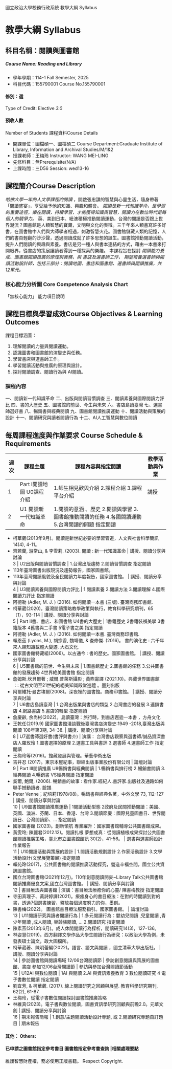 國立政治大學校務行政系統 教學大綱 Syllabus
# 教學大綱 Syllabus
##  科目名稱：閱讀與圖書館
#####  Course Name: Reading and Library
  * 學年學期：114-1 Fall Semester, 2025 
  * 科目代碼：155790001 Course No.155790001
#### 修別：選
Type of Credit: Elective 
_3.0_
#### 預收人數
Number of Students
課程資料Course Details
  * 開課單位：圖檔碩一、圖檔碩二 Course Department:Graduate Institute of Library, Information and Archival Studies/M/1&2 
  * 授課老師：王梅玲 Instructor: WANG MEI-LING 
  * 先修科目：無Prerequisite(N/A)
  * 上課時間：三D56 Session: wed13-16
##  課程簡介Course Description
_哈佛大學一年的人文學課程的閱讀_ ，開啟張忠謀的智慧與心靈生活，隨身帶著「閱讀盛宴」，享受給予他的知識、興趣和體會。
_閱讀是新一代知識革命，是學習的重要途徑，樂在閱讀，持續學習，才能獲得知識與智慧，閱讀力在數位時代是每個人的競爭力。_ 英、美到日本、紐澳積極推動閱讀運動，台灣的閱讀是否跟上世界潮流？圖書館是人類智慧的寶藏，文明與文化的表徵。三千年來人類書寫許多好書，在圖書館中人們與大師學者相遇，刺激智慧火花。圖書館儲藏人類的記憶，人們的書頁輕翻的沙沙聲，透過閱讀成就了許多思想的誕生。圖書館推動閱讀活動，提升人們閱讀的興趣與素養。書店是另一種人與書本連結的方式，藉由一本書來打開眼界，從書店的策展讓讀者得到一種探索的樂趣。
本課程旨在探討 _閱讀能力養成、圖書館閱讀推廣的原理與實務，與_ _書店及選書師工作，_ _期望培養選書師與閱讀活動設計師，包括三部分：閱讀地圖、書店和圖書館、選書師與閱讀推廣，共12單元。_
###  核心能力分析圖 Core Competence Analysis Chart
「無核心能力」 
能力項目說明
##  課程目標與學習成效Course Objectives & Learning Outcomes 
課程目標涵蓋：
  1. 理解閱讀的力量與閱讀運動。
  2. 認識圖書和圖書館的演變史與任務。
  3. 學習書店與選書師工作。
  4. 學習閱讀活動與推廣的原理與設計。
  5. 探討閱讀調查、閱讀行為與 AI閱讀。
### 課程內容
一、閱讀新一代知識革命
二、出版與閱讀習慣調查
三、閱讀素養與國際閱讀力評比
四、書的大歷史
五、圖書館的前世、今生與未來
六、書店島讀臺灣
七、選書師選好書
八、暢銷書與經典閱讀
九、圖書館閱讀推廣運動
十、閱讀活動與策展的設計
十一、閱讀研究與讀者閱讀行為
十二、AI人工智慧與數位閱讀
##  每周課程進度與作業要求 Course Schedule & Requirements
週次 |  課程主題 |  課程內容與指定閱讀 |  教學活動與作業  
---|---|---|---  
1 |  Part I閱讀地圖 U0課程介紹 |  1.師生相見歡與介紹 2.課程介紹 3.課程平台介紹 |  講授  
2 |  U1 閱讀新一代知識革命 |  1.閱讀的意涵 、歷史 2.閱讀與學習 3.圖書館推動閱讀的任務  4.各國閱讀運動  5.台灣閱讀的問題 指定閱讀
  * 柯華葳(2013年9月)。閱讀是新世紀必要的學習管道，人文與社會科學簡訊14(4), 4-11。
  * 齊若蘭, 游常山, & 李雪莉. (2003). 閱讀 : 新一代知識革命
|  講授、閱讀分享與討論  
3 |  U2出版與閱讀習慣調查  |  1.台灣出版趨勢 2.閱讀習慣調查 指定閱讀
  * 113年臺灣圖書出版現況及趨勢報告，國家圖書館。
  * 113年臺灣閱讀風貌及全民閱讀力年度報告，國家圖書館。
|  講授、閱讀分享與討論  
4 |  U3閱讀素養與國際閱讀力評比 |  1.閱讀素養 2.閱讀方法 3.閱讀理解 4.國際閱讀力評比 指定閱讀
  * 阿德勒 (Adler, M. J. ) (2016). 如何閱讀一本書 (三版). 臺灣商務印書館.
  * 柯華葳(2020)。臺灣閱讀策略教學政策與執行，教育科學研究期刊，65（1），93-114
|  講授、閱讀分享與討論  
5 |  Part II書、書店、和圖書館 U4書的大歷史 |  1書籍歷史 2書籍裝禎美學  3書籍版本  4舊書與二手書  5電子書之美 指定閱讀
  * 阿德勒 (Adler, M. J. ) (2016). 如何閱讀一本書. 臺灣商務印書館.
  * 賴恩茲 (Lyons, M.), 胡宗香, 魏靖儀, & 查修傑. (2016)。 書的演化史 : 六千年來人類知識載體大變遷. 大石文化.
  * 國家圖書館特藏組(2006)。以古通今 : 書的歷史。國家圖書館。
|  講授、閱讀分享與討論  
6 |  U5圖書館的前世、今生與未來 |  1.圖書館歷史 2.圖書館的任務 3.公共圖書館的發展趨勢 4世界絶美圖書館 指定閱讀
  * 詹姆斯.坎貝爾著 ; 威爾.普萊斯攝影 ; 黃煦甯譯 (2021.10)。典藏世界圖書館 ：: 從古文明至21世紀的絕美知識殿堂巡禮 。墨刻出版
  * 阿爾維托‧曼古埃爾(2008)。深夜裡的圖書館。商務印書館。
|  講授、閱讀分享與討論  
7 |  U6書店島讀臺灣 |  1.台灣出版業與書店的類型 2.台灣書店的發展 3.連鎖書店 4.網路書店 5.書店的轉型 指定閱讀
  * 詹慶齡, 余尚彬(2022)。島讀臺灣：旅行時，到書店邂逅一本書 ，方舟文化
  * 王乾任(2019.9) 國家圖書館淺談戰後臺灣書店演變史:1949 -2018,臺灣出版與閱讀 108年第3期, 34-38. 
|  講授、閱讀分享與討論  
8 |  U7選書師選好書(書評與書介) |  演講： 台灣書店觀察與選書師/誠品資深書店人羅玫玲 1.圖書選擇的原理 2.選書工具與書評 3.選書師 4.選書師工作 指定閱讀
  * 王梅玲等(2016)。館藏發展與管理。華藝學術出版
  * 吉井忍 (2017)。東京本屋紀事，聯經出版事業股份有限公司
|  論壇討論  
9 |  Part III閱讀推廣 U8暢銷書與經典閱讀 |  1.暢銷書與排行榜 2.暢銷書閲讀 3.經典閱讀 4.暢銷書 VS經典閱讀 指定閱讀
  * 奚爾, 鮑爾, (2006). 暢銷書的故事 : 看作家.經紀人.書評家.出版社及通路如何聯手撼動讀者. 臉譜.
  * Peter Venne；紀培莉(1978/08)。暢銷書與經典名著，中外文學 73, 112-127
|  講授、閱讀分享與討論  
10 |  U9圖書館閱讀推廣運動 |  1閱讀活動型態  2政府及民間推動閱讀：美國、英國、澳洲、芬蘭、日本、香港、台灣  3.閱讀節慶：國際兒童圖書日、世界閱讀日、台灣閱讀節、… 指定閱讀
  * 國家圖書館 (2023)。創新領航 專業躍升：國家圖書館輔導公共圖書館成果。
  * 黃雯玲; 陳麗君(2012.12)。閱讀扎根 夢想成真：從閱讀植根成果探討公共圖書館閱讀推廣策略，臺北市立圖書館館訊 30(2)，41-56。 
|  選書與選書師設計作業報告  
11 |  U10閱讀活動與策展的設計 |  1.閱讀活動規劃設計  2.作家活動設計  3.文學活動設計(文學展覽策展) 指定閱讀
  * 賴苑玲(2017)，公共圖書館的閱讀推廣活動探究，營造辛福空間，國立公共資訊圖書館。
  * 國立台灣圖書館(2021年12月)。110年創意閱讀開麥~Library Talk公共圖書館閱讀推廣優良文案,國立台灣圖書館。
|  講授、閱讀分享與討論  
12 |  書目療法與圖書館 |  演講：書目療法療癒你的心靈/ 陳書梅教授 指定閱讀
  * 寺田真理子、黃詩婷譯(2021)。療癒身心的書目療法：在對的時間讀到對的書，透過7個選書練習，釋放每個過度努力的你，墨刻。 
  * 陳書梅(2022)。 圖書館書目療法服務指引。國家圖書館。
|  論壇討論  
13 |  U11閱讀研究與讀者閱讀行為 |  1.多元閱讀行為：嬰幼兒閱讀 ,兒童閱讀 ,青少年閱讀 ,成人閱讀, 樂齡族閱讀, … 2.閱讀研究 指定閱讀
  * 陳素燕(2013年6月)。成人休閒閱讀行為探析，閱讀研究14(3)，127-136。
  * 林姿慧(2019)。西方翻譯文學作品大學生閱讀行為研究：以政治大學為例，未發表碩士論文，政大圖檔所。
  * 柯華葳著、陳明蕾編(2022)。語言、語文與閱讀 ，國立清華大學出版社。
|  講授、閱讀分享與討論  
14 |  參訪圖書館與閱讀場域 12/06台灣閱讀節 |  參訪創意閱讀與策展的圖書館、書店 參加12/06台灣閱讀節 |  參訪與參加台灣閱讀節活動  
15 |  U12AI 與數位閱讀 |  1AI 與閱讀 2.AI 與資訊素養教育 3 數位閱讀研究 4 電子書數位閱讀 指定閱讀
  * 劉宜芳, & 柯華葳. (2017). 線上閱讀研究之回顧與展望. 教育科學研究期刊, 62(2), 61-87.
  * 王梅玲，從電子書數位閱讀探討圖書館推廣策略
  * 林維真(2023)。電子書與數位閱讀，圖書資訊學研究回顧與前瞻2.0。元華文創
|  講授、閱讀分享與討論  
16 |  期末報告簡報 |  1.創意/主題閱讀活動設計專題, 或 2.閱讀研究專題自訂題目 |  期末報告  
####  其他： Others:
####  已申請之圖書館指定參考書目  圖書館指定參考書查詢 |相關處理要點
維護智慧財產權，務必使用正版書籍。 Respect Copyright.